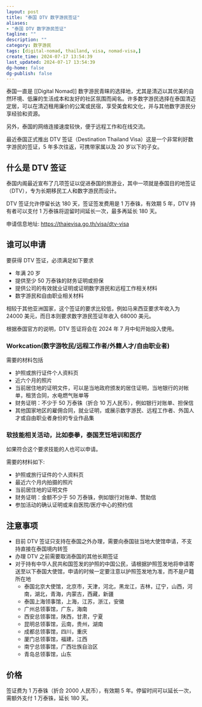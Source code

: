 ```yaml
---
layout: post
title: "泰国 DTV 数字游民签证"
aliases:
- "泰国 DTV 数字游民签证"
tagline: ""
description: ""
category: 数字游民
tags: [digital-nomad, thailand, visa, nomad-visa,]
create_time: 2024-07-17 13:54:39
last_updated: 2024-07-17 13:54:39
dg-home: false
dg-publish: false
---
```


泰国一直是 [[Digital Nomad]] 数字游民青睐的选择地，尤其是清迈以其优美的自然环境、低廉的生活成本和友好的社区氛围而闻名。许多数字游民选择在泰国清迈定居，可以在清迈租用廉价的公寓或民宿，享受美食和文化，并与其他数字游民分享经验和资源。

另外，泰国的网络连接速度较快，便于远程工作和在线交流。

最近泰国正式推出 DTV 签证（Destination Thailand Visa）这是一个非常利好数字游民的签证，5 年多次往返，可携带家属以及 20 岁以下的子女。

## 什么是 DTV 签证

泰国内阁最近宣布了几项签证以促进泰国的旅游业，其中一项就是泰国目的地签证（DTV），专为长期移民工人和数字游民而设计。

DTV 签证允许停留长达 180 天，签证签发费用是 1 万泰铢，有效期 5 年，DTV 持有者可以支付 1 万泰铢将逗留时间延长一次，最多再延长 180 天。

申请信息地址: <https://thaievisa.go.th/visa/dtv-visa>

## 谁可以申请

要获得 DTV 签证，必须满足如下要求

- 年满 20 岁
- 提供至少 50 万泰铢的财务证明或担保
- 提供公司的有效就业证明或证明数字游民和远程工作相关材料
- 数字游民和自由职业相关材料

相较于其他亚洲国家，这个签证的要求比较低，例如马来西亚要求年收入为 24000 美元，而日本则要求数字游民签证年收入 68000 美元。

根据泰国官方的说明，DTV 签证将会在 2024 年 7 月中旬开始投入使用。


### Workcation(数字游牧民/远程工作者/外籍人才/自由职业者)

需要的材料包括

- 护照或旅行证件个人资料页
- 近六个月的照片
- 当前居住地的证明文件，可以是当地政府颁发的居住证明，当地银行的对帐单，租赁合同，水电燃气账单等
- 财务证明：不少于 50 万泰铢（折合 10 万人民币），例如银行对账单、担保信
- 其他国家地区的雇佣合同，就业证明，或展示数字游民、远程工作者、外国人才或自由职业者身份的专业作品集

### 软技能相关活动，比如泰拳，泰国烹饪培训和医疗

如果符合这个要求技能的人也可以申请。

需要的材料如下:

- 护照或旅行证件的个人资料页
- 最近六个月内拍摄的照片
- 当前居住地的证明文件
- 财务证明：金额不少于 50 万泰铢，例如银行对账单、赞助信
- 参加活动的确认证明或来自医院/医疗中心的预约信

## 注意事项

- 目前 DTV 签证只支持在泰国之外办理，需要向泰国驻当地大使馆申请，不支持直接在泰国境内转签
- 办理 DTV 之前需要取消泰国的其他长期签证
- 对于持有中华人民共和国签发的护照的中国公民，请根据护照签发地将申请寄送至以下泰国大使馆，申请的时候一定要注意以护照签发地为准，而不是户籍所在地
    - 泰国北京大使馆，北京市，天津，河北，黑龙江，吉林，辽宁，山西，河南，湖北，青海，内蒙古，西藏，新疆
    - 泰国上海领事馆，上海，江苏，浙江，安徽
    - 广州总领事馆，广东，海南
    - 西安总领事馆，陕西，甘肃，宁夏
    - 昆明总领事馆，云南，贵州，湖南
    - 成都总领事馆，四川，重庆
    - 厦门总领事馆，福建，江西
    - 南宁总领事馆，广西壮族自治区
    - 青岛总领事馆，山东

## 价格

签证费为 1 万泰铢（折合 2000 人民币），有效期 5 年。停留时间可以延长一次，需额外支付 1 万泰铢，延长 180 天。
